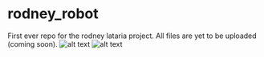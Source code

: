 # rodney_robot
First ever repo for the rodney lataria project. All files are yet to be uploaded (coming soon).
![alt text](https://github.com/thallesgate/rodney_robot/blob/master/photos/rodney_photo.png?raw=true)
![alt text](https://github.com/thallesgate/rodney_robot/blob/master/photos/rodney_render.png?raw=true)

